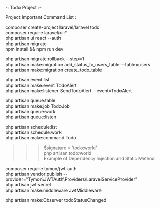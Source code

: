 -: Todo Project :-

Project Important Command List : 

composer create-project laravel/laravel todo<br />
composer require laravel/ui:* <br />
php artisan ui react --auth <br />
php artisan migrate <br />
npm install && npm run dev<br />

php artisan migrate:rollback --step=1<br />
php artisan make:migration add_status_to_users_table --table=users<br />
php artisan make:migration create_todo_table<br />

php artisan event:list<br />
php artisan make:event TodoAlert<br />
php artisan make:listener SendTodoAlert --event=TodoAlert<br />

php artisan queue:table<br />
php artisan make:job TodoJob<br />
php artisan queue:work<br />
php artisan queue:listen<br />

php artisan schedule:list <br />
php artisan schedule:work <br />
php artisan make:command Todo <br />
>>> $signature = 'todo:world' <br />
>>> php artisan todo:world <br />
>>> Example of Dependency Injection and Static Method <br />

composer require tymon/jwt-auth <br />
php artisan vendor:publish --provider="Tymon\JWTAuth\Providers\LaravelServiceProvider" <br />
php artisan jwt:secret <br />
php artisan make:middleware JwtMiddleware <br />

php artisan make:Observer todoStatusChanged <br />

